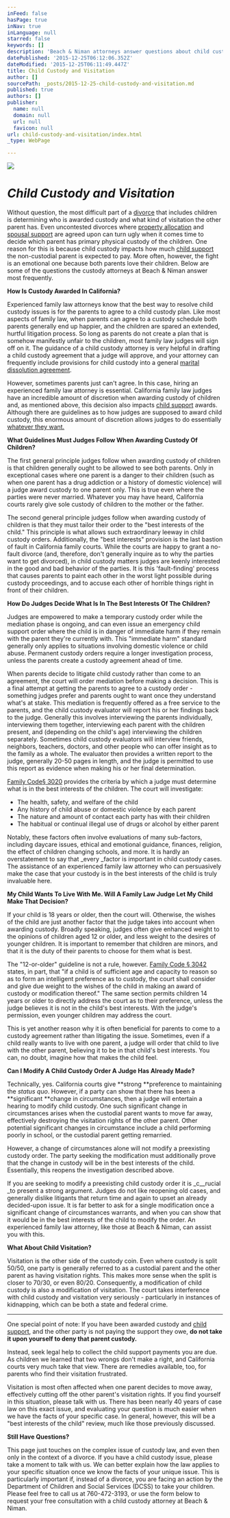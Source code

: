 ```yaml
---
inFeed: false
hasPage: true
inNav: true
inLanguage: null
starred: false
keywords: []
description: 'Beach & Niman attorneys answer questions about child custody in California.'
datePublished: '2015-12-25T06:12:06.352Z'
dateModified: '2015-12-25T06:11:49.447Z'
title: Child Custody and Visitation
author: []
sourcePath: _posts/2015-12-25-child-custody-and-visitation.md
published: true
authors: []
publisher:
  name: null
  domain: null
  url: null
  favicon: null
url: child-custody-and-visitation/index.html
_type: WebPage

---
```

![](https://the-grid-user-content.s3-us-west-2.amazonaws.com/ffa6af5e-8307-46ef-8d0f-2f754d81b838.jpg)

## 

# _Child Custody and Visitation_

Without question, the most difficult part of a [divorce][0] that includes children is determining who is awarded custody and what kind of visitation the other parent has. Even uncontested divorces where [property allocation][1] and [spousal support][2] are agreed upon can turn ugly when it comes time to decide which parent has primary physical custody of the children. One reason for this is because child custody impacts how much [child support][3] the non-custodial parent is expected to pay. More often, however, the fight is an emotional one because both parents love their children. Below are some of the questions the custody attorneys at Beach & Niman answer most frequently. 

**How Is Custody Awarded In California?**

Experienced family law attorneys know that the best way to resolve child custody issues is for the parents to agree to a child custody plan. Like most aspects of family law, when parents can agree to a custody schedule both parents generally end up happier, and the children are spared an extended, hurtful litigation process. So long as parents do not create a plan that is somehow manifestly unfair to the children, most family law judges will sign off on it. The guidance of a child custody attorney is very helpful in drafting a child custody agreement that a judge will approve, and your attorney can frequently include provisions for child custody into a general [marital dissolution agreement][0].

However, sometimes parents just can't agree. In this case, hiring an experienced family law attorney is essential. California family law judges have an incredible amount of discretion when awarding custody of children and, as mentioned above, this decision also impacts [child support][3] awards. Although there are guidelines as to how judges are supposed to award child custody, this enormous amount of discretion allows judges to do essentially [whatever they want. ][4]

**What Guidelines Must Judges Follow When Awarding Custody Of Children?**

The first general principle judges follow when awarding custody of children is that children generally ought to be allowed to see both parents. Only in exceptional cases where one parent is a danger to their children (such as when one parent has a drug addiction or a history of domestic violence) will a judge award custody to one parent only. This is true even where the parties were never married. Whatever you may have heard, California courts rarely give sole custody of children to the mother or the father. 

The second general principle judges follow when awarding custody of children is that they must tailor their order to the "best interests of the child." This principle is what allows such extraordinary leeway in child custody orders. Additionally, the "best interests" provision is the last bastion of fault in California family courts. While the courts are happy to grant a no-fault divorce (and, therefore, don't generally inquire as to why the parties want to get divorced), in child custody matters judges are keenly interested in the good and bad behavior of the parties. It is this 'fault-finding' process that causes parents to paint each other in the worst light possible during custody proceedings, and to accuse each other of horrible things right in front of their children. 

**How Do Judges Decide What Is In The Best Interests Of The Children?**

Judges are empowered to make a temporary custody order while the mediation phase is ongoing, and can even issue an emergency child support order where the child is in danger of immediate harm if they remain with the parent they're currently with. This "immediate harm" standard generally only applies to situations involving domestic violence or child abuse. Permanent custody orders require a longer investigation process, unless the parents create a custody agreement ahead of time.

When parents decide to litigate child custody rather than come to an agreement, the court will order mediation before making a decision. This is a final attempt at getting the parents to agree to a custody order - something judges prefer and parents ought to want once they understand what's at stake. This mediation is frequently offered as a free service to the parents, and the child custody evaluator will report his or her findings back to the judge. Generally this involves interviewing the parents individually, interviewing them together, interviewing each parent with the children present, and (depending on the child's age) interviewing the children separately. Sometimes child custody evaluators will interview friends, neighbors, teachers, doctors, and other people who can offer insight as to the family as a whole. The evaluator then provides a written report to the judge, generally 20-50 pages in length, and the judge is permitted to use this report as evidence when making his or her final determination. 

[Family Code][5][][6][§ 3020][5] provides the criteria by which a judge must determine what is in the best interests of the children. The court will investigate:

* The health, safety, and welfare of the child
* Any history of child abuse or domestic violence by each parent
* The nature and amount of contact each party has with their children
* The habitual or continual illegal use of drugs or alcohol by either parent

Notably, these factors often involve evaluations of many sub-factors, including daycare issues, ethical and emotional guidance, finances, religion, the effect of children changing schools, and more. It is hardly an overstatement to say that _every _factor is important in child custody cases. The assistance of an experienced family law attorney who can persuasively make the case that your custody is in the best interests of the child is truly invaluable here. 

**My Child Wants To Live With Me. Will A Family Law Judge Let My Child Make That Decision?**

If your child is 18 years or older, then the court will. Otherwise, the wishes of the child are just another factor that the judge takes into account when awarding custody. Broadly speaking, judges often give enhanced weight to the opinions of children aged 12 or older, and less weight to the desires of younger children. It is important to remember that children are minors, and that it is the duty of their parents to choose for them what is best. 

The "12-or-older" guideline is not a rule, however. [Family Code § 3042][7] states, in part, that "if a child is of sufficient age and capacity to reason so as to form an intelligent preference as to custody, the court shall consider and give due weight to the wishes of the child in making an award of custody or modification thereof." The same section permits children 14 years or older to directly address the court as to their preference, unless the judge believes it is not in the child's best interests. With the judge's permission, even younger children may address the court.

This is yet another reason why it is often beneficial for parents to come to a custody agreement rather than litigating the issue. Sometimes, even if a child really wants to live with one parent, a judge will order that child to live with the other parent, believing it to be in that child's best interests. You can, no doubt, imagine how that makes the child feel. 

**Can I Modify A Child Custody Order A Judge Has Already Made?**

Technically, yes. California courts give **strong **preference to maintaining the _status quo_. However, if a party can show that there has been a **significant **change in circumstances, then a judge will entertain a hearing to modify child custody. One such significant change in circumstances arises when the custodial parent wants to move far away, effectively destroying the visitation rights of the other parent. Other potential significant changes in circumstance include a child performing poorly in school, or the custodial parent getting remarried. 

However, a change of circumstances alone will not modify a preexisting custody order. The party seeking the modification must additionally prove that the change in custody will be in the best interests of the child. Essentially, this reopens the investigation described above. 

If you are seeking to modify a preexisting child custody order it is _c__rucial _to present a strong argument. Judges do not like reopening old cases, and generally dislike litigants that return time and again to upset an already decided-upon issue. It is far better to ask for a single modification once a significant change of circumstances warrants, and when you can show that it would be in the best interests of the child to modify the order. An experienced family law attorney, like those at Beach & Niman, can assist you with this.

**What About Child Visitation?**

Visitation is the other side of the custody coin. Even where custody is split 50/50, one party is generally referred to as a custodial parent and the other parent as having visitation rights. This makes more sense when the split is closer to 70/30, or even 80/20\. Consequently, a modification of child custody is also a modification of visitation. The court takes interference with child custody and visitation very seriously - particularly in instances of kidnapping, which can be both a state and federal crime.   
****

One special point of note: If you have been awarded custody and [child support][3], and the other party is not paying the support they owe, **do not take it upon yourself to deny that parent custody.**

Instead, seek legal help to collect the child support payments you are due. As children we learned that two wrongs don't make a right, and California courts very much take that view. There are remedies available, too, for parents who find their visitation frustrated.

Visitation is most often affected when one parent decides to move away, effectively cutting off the other parent's visitation rights. If you find yourself in this situation, please talk with us. There has been nearly 40 years of case law on this exact issue, and evaluating your question is much easier when we have the facts of your specific case. In general, however, this will be a "best interests of the child" review, much like those previously discussed. 

**Still Have Questions?**

This page just touches on the complex issue of custody law, and even then only in the context of a divorce. If you have a child custody issue, please take a moment to talk with us. We can better explain how the law applies to your specific situation once we know the facts of your unique issue. This is particularly important if, instead of a divorce, you are facing an action by the Department of Children and Social Services (DCSS) to take your children. Please feel free to call us at 760-472-3193, or use the form below to request your free consultation with a child custody attorney at Beach & Niman.

[0]: http://www.bnnlegal.com/divorce.html
[1]: http://www.bnnlegal.com/property-allocation.html
[2]: http://www.bnnlegal.com/spousal-support.html
[3]: http://www.bnnlegal.com/child-support.html
[4]: http://www.bnnlegal.com/blog/california-courts-receive-a-failing-grade-in-child-custody
[5]: http://www.leginfo.ca.gov/cgi-bin/displaycode?section=fam&group=03001-04000&file=3020-3032
[6]: null
[7]: http://www.leginfo.ca.gov/cgi-bin/displaycode?section=fam&group=03001-04000&file=3040-3049